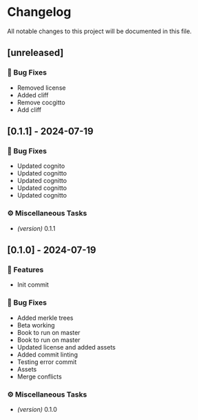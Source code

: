 # Changelog

All notable changes to this project will be documented in this file.

## [unreleased]

### 🐛 Bug Fixes

- Removed license
- Added cliff
- Remove cocgitto
- Add cliff

## [0.1.1] - 2024-07-19

### 🐛 Bug Fixes

- Updated cognito
- Updated cognitto
- Updated cognitto
- Updated cognitto
- Updated cognitto

### ⚙️ Miscellaneous Tasks

- *(version)* 0.1.1

## [0.1.0] - 2024-07-19

### 🚀 Features

- Init commit

### 🐛 Bug Fixes

- Added merkle trees
- Beta working
- Book to run on master
- Book to run on master
- Updated license and added assets
- Added commit linting
- Testing error commit
- Assets
- Merge conflicts

### ⚙️ Miscellaneous Tasks

- *(version)* 0.1.0

<!-- generated by git-cliff -->
